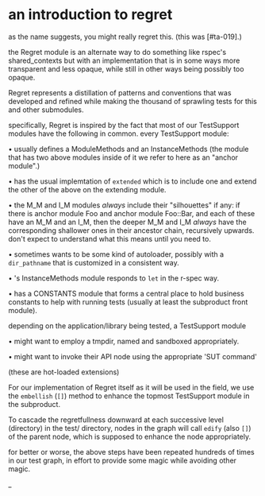 # an introduction to regret

as the name suggests, you might really regret this. (this was [#ta-019].)

the Regret module is an alternate way to do something like rspec's
shared_contexts but with an implementation that is in some ways more
transparent and less opaque, while still in other ways being possibly
too opaque.

Regret represents a distillation of patterns and conventions that was
developed and refined while making the thousand of sprawling tests for this
and other submodules.

specifically, Regret is inspired by the fact that most of our TestSupport
modules have the following in common. every TestSupport module:

  • usually defines a ModuleMethods and an InstanceMethods (the module that
    has two above modules inside of it we refer to here as an "anchor module".)

  • has the usual implemtation of `extended` which is to include
    one and extend the other of the above on the extending module.

  • the M_M and I_M modules *always* include their "silhouettes" if any:
    if there is anchor module Foo and anchor module Foo::Bar, and each
    of these have an M_M and an I_M, then the deeper M_M and I_M *always*
    have the corresponding shallower ones in their ancestor chain, recursively
    upwards. don't expect to understand what this means until you need to.

  • sometimes wants to be some kind of autoloader, possibly with a
    `dir_pathname` that is customized in a consistent way.

  • 's InstanceMethods module responds to `let` in the r-spec way.

  • has a CONSTANTS module that forms a central place to hold business
    constants to help with running tests (usually at least the subproduct
    front module).

depending on the application/library being tested, a TestSupport module

  • might want to employ a tmpdir, named and sandboxed appropriately.

  • might want to invoke their API node using the appropriate 'SUT command'

  (these are hot-loaded extensions)

For our implementation of Regret itself as it will be used in the field,
we use the `embellish` (`[]`) method to enhance the topmost TestSupport
module in the subproduct.

To cascade the regretfullness downward at each successive level (directory)
in the test/ directory, nodes in the graph will call `edify` (also `[]`) of
the parent node, which is supposed to enhance the node appropriately.

for better or worse, the above steps have been repeated hundreds of times
in our test graph, in effort to provide some magic while avoiding other
magic.

_
